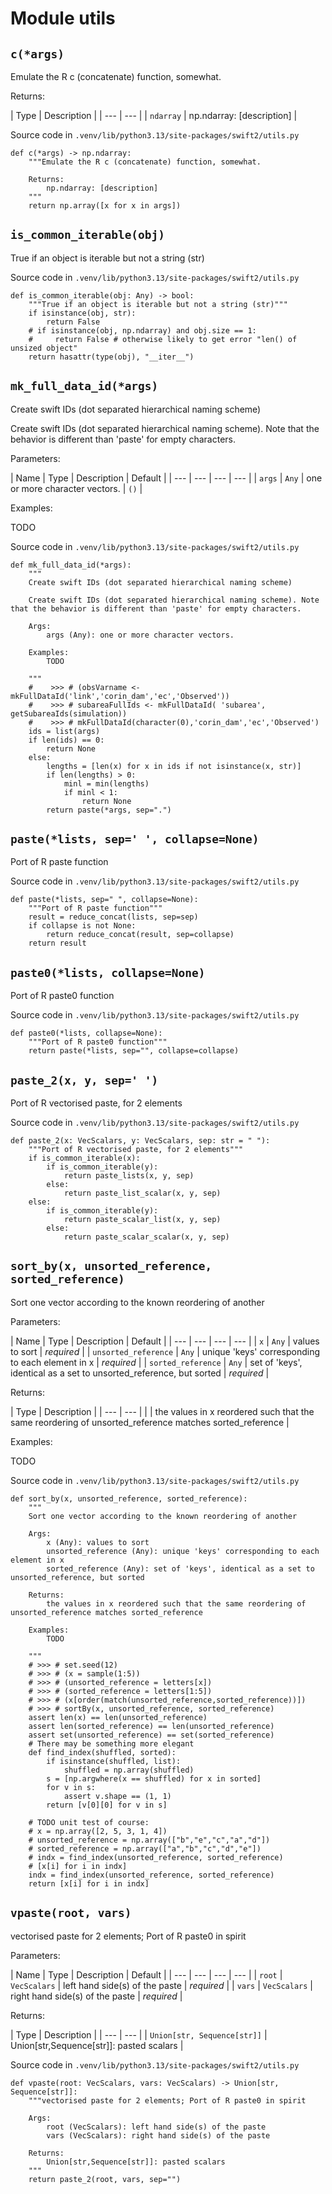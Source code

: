 # Module utils

## `c(*args)`

Emulate the R c (concatenate) function, somewhat.

Returns:

| Type | Description | | --- | --- | | `ndarray` | np.ndarray: [description] |

Source code in `.venv/lib/python3.13/site-packages/swift2/utils.py`

```
def c(*args) -> np.ndarray:
    """Emulate the R c (concatenate) function, somewhat.

    Returns:
        np.ndarray: [description]
    """
    return np.array([x for x in args])

```

## `is_common_iterable(obj)`

True if an object is iterable but not a string (str)

Source code in `.venv/lib/python3.13/site-packages/swift2/utils.py`

```
def is_common_iterable(obj: Any) -> bool:
    """True if an object is iterable but not a string (str)"""
    if isinstance(obj, str):
        return False
    # if isinstance(obj, np.ndarray) and obj.size == 1:
    #     return False # otherwise likely to get error "len() of unsized object"
    return hasattr(type(obj), "__iter__")

```

## `mk_full_data_id(*args)`

Create swift IDs (dot separated hierarchical naming scheme)

Create swift IDs (dot separated hierarchical naming scheme). Note that the behavior is different than 'paste' for empty characters.

Parameters:

| Name | Type | Description | Default | | --- | --- | --- | --- | | `args` | `Any` | one or more character vectors. | `()` |

Examples:

TODO

Source code in `.venv/lib/python3.13/site-packages/swift2/utils.py`

```
def mk_full_data_id(*args):
    """
    Create swift IDs (dot separated hierarchical naming scheme)

    Create swift IDs (dot separated hierarchical naming scheme). Note that the behavior is different than 'paste' for empty characters.

    Args:
        args (Any): one or more character vectors.

    Examples:
        TODO

    """
    #    >>> # (obsVarname <- mkFullDataId('link','corin_dam','ec','Observed'))
    #    >>> # subareaFullIds <- mkFullDataId( 'subarea', getSubareaIds(simulation))
    #    >>> # mkFullDataId(character(0),'corin_dam','ec','Observed')
    ids = list(args)
    if len(ids) == 0:
        return None
    else:
        lengths = [len(x) for x in ids if not isinstance(x, str)]
        if len(lengths) > 0:
            minl = min(lengths)
            if minl < 1:
                return None
        return paste(*args, sep=".")

```

## `paste(*lists, sep=' ', collapse=None)`

Port of R paste function

Source code in `.venv/lib/python3.13/site-packages/swift2/utils.py`

```
def paste(*lists, sep=" ", collapse=None):
    """Port of R paste function"""
    result = reduce_concat(lists, sep=sep)
    if collapse is not None:
        return reduce_concat(result, sep=collapse)
    return result

```

## `paste0(*lists, collapse=None)`

Port of R paste0 function

Source code in `.venv/lib/python3.13/site-packages/swift2/utils.py`

```
def paste0(*lists, collapse=None):
    """Port of R paste0 function"""
    return paste(*lists, sep="", collapse=collapse)

```

## `paste_2(x, y, sep=' ')`

Port of R vectorised paste, for 2 elements

Source code in `.venv/lib/python3.13/site-packages/swift2/utils.py`

```
def paste_2(x: VecScalars, y: VecScalars, sep: str = " "):
    """Port of R vectorised paste, for 2 elements"""
    if is_common_iterable(x):
        if is_common_iterable(y):
            return paste_lists(x, y, sep)
        else:
            return paste_list_scalar(x, y, sep)
    else:
        if is_common_iterable(y):
            return paste_scalar_list(x, y, sep)
        else:
            return paste_scalar_scalar(x, y, sep)

```

## `sort_by(x, unsorted_reference, sorted_reference)`

Sort one vector according to the known reordering of another

Parameters:

| Name | Type | Description | Default | | --- | --- | --- | --- | | `x` | `Any` | values to sort | *required* | | `unsorted_reference` | `Any` | unique 'keys' corresponding to each element in x | *required* | | `sorted_reference` | `Any` | set of 'keys', identical as a set to unsorted_reference, but sorted | *required* |

Returns:

| Type | Description | | --- | --- | | | the values in x reordered such that the same reordering of unsorted_reference matches sorted_reference |

Examples:

TODO

Source code in `.venv/lib/python3.13/site-packages/swift2/utils.py`

```
def sort_by(x, unsorted_reference, sorted_reference):
    """
    Sort one vector according to the known reordering of another

    Args:
        x (Any): values to sort
        unsorted_reference (Any): unique 'keys' corresponding to each element in x
        sorted_reference (Any): set of 'keys', identical as a set to unsorted_reference, but sorted

    Returns:
        the values in x reordered such that the same reordering of unsorted_reference matches sorted_reference

    Examples:
        TODO

    """
    # >>> # set.seed(12)
    # >>> # (x = sample(1:5))
    # >>> # (unsorted_reference = letters[x])
    # >>> # (sorted_reference = letters[1:5])
    # >>> # (x[order(match(unsorted_reference,sorted_reference))])
    # >>> # sortBy(x, unsorted_reference, sorted_reference)
    assert len(x) == len(unsorted_reference)
    assert len(sorted_reference) == len(unsorted_reference)
    assert set(unsorted_reference) == set(sorted_reference)
    # There may be something more elegant
    def find_index(shuffled, sorted):
        if isinstance(shuffled, list):
            shuffled = np.array(shuffled)
        s = [np.argwhere(x == shuffled) for x in sorted]
        for v in s:
            assert v.shape == (1, 1)
        return [v[0][0] for v in s]

    # TODO unit test of course:
    # x = np.array([2, 5, 3, 1, 4])
    # unsorted_reference = np.array(["b","e","c","a","d"])
    # sorted_reference = np.array(["a","b","c","d","e"])
    # indx = find_index(unsorted_reference, sorted_reference)
    # [x[i] for i in indx]
    indx = find_index(unsorted_reference, sorted_reference)
    return [x[i] for i in indx]

```

## `vpaste(root, vars)`

vectorised paste for 2 elements; Port of R paste0 in spirit

Parameters:

| Name | Type | Description | Default | | --- | --- | --- | --- | | `root` | `VecScalars` | left hand side(s) of the paste | *required* | | `vars` | `VecScalars` | right hand side(s) of the paste | *required* |

Returns:

| Type | Description | | --- | --- | | `Union[str, Sequence[str]]` | Union\[str,Sequence[str]\]: pasted scalars |

Source code in `.venv/lib/python3.13/site-packages/swift2/utils.py`

```
def vpaste(root: VecScalars, vars: VecScalars) -> Union[str, Sequence[str]]:
    """vectorised paste for 2 elements; Port of R paste0 in spirit

    Args:
        root (VecScalars): left hand side(s) of the paste
        vars (VecScalars): right hand side(s) of the paste

    Returns:
        Union[str,Sequence[str]]: pasted scalars
    """
    return paste_2(root, vars, sep="")

```
